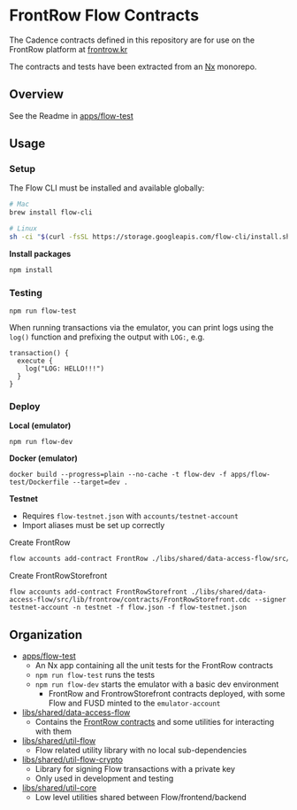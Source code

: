 # FrontRow Flow Contracts

The Cadence contracts defined in this repository are for use on the FrontRow platform at [frontrow.kr](https://frontrow.kr)

The contracts and tests have been extracted from an [Nx](https://nx.dev/) monorepo.

## Overview

See the Readme in [apps/flow-test](./apps/flow-test#frontrow-flow-contracts)

## Usage

### Setup

The Flow CLI must be installed and available globally:

```bash
# Mac
brew install flow-cli

# Linux
sh -ci "$(curl -fsSL https://storage.googleapis.com/flow-cli/install.sh)"
```

**Install packages**

```bash
npm install
```

### Testing

```
npm run flow-test
```

When running transactions via the emulator, you can print logs using the `log()` function and prefixing the output with `LOG:`, e.g.

```
transaction() {
  execute {
    log("LOG: HELLO!!!")
  }
}
```

### Deploy

**Local (emulator)**

```
npm run flow-dev
```

**Docker (emulator)**

```
docker build --progress=plain --no-cache -t flow-dev -f apps/flow-test/Dockerfile --target=dev .
```

**Testnet**

- Requires `flow-testnet.json` with `accounts/testnet-account`
- Import aliases must be set up correctly

Create FrontRow

```sh
flow accounts add-contract FrontRow ./libs/shared/data-access-flow/src/lib/frontrow/contracts/FrontRow.cdc --signer testnet-account -n testnet -f flow.json -f flow-testnet.json
```

Create FrontRowStorefront

```
flow accounts add-contract FrontRowStorefront ./libs/shared/data-access-flow/src/lib/frontrow/contracts/FrontRowStorefront.cdc --signer testnet-account -n testnet -f flow.json -f flow-testnet.json
```

## Organization

- [apps/flow-test](./apps/flow-test)
  - An Nx app containing all the unit tests for the FrontRow contracts
  - `npm run flow-test` runs the tests
  - `npm run flow-dev` starts the emulator with a basic dev environment
    - FrontRow and FrontrowStorefront contracts deployed, with some Flow and FUSD minted to the `emulator-account`
- [libs/shared/data-access-flow](./libs/shared/data-access-flow)
  - Contains the [FrontRow contracts](./libs/shared/data-access-flow/src/lib/frontrow) and some utilities for interacting with them
- [libs/shared/util-flow](./libs/shared/util-flow)
  - Flow related utility library with no local sub-dependencies
- [libs/shared/util-flow-crypto](./libs/shared/util-flow-crypto)
  - Library for signing Flow transactions with a private key
  - Only used in development and testing
- [libs/shared/util-core](./libs/shared/util-core)
  - Low level utilities shared between Flow/frontend/backend
